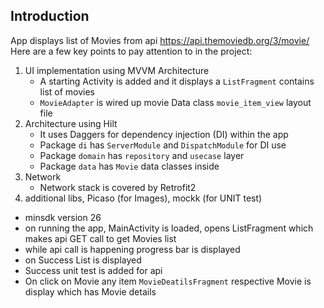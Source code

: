 ## Introduction
App displays list of Movies from api https://api.themoviedb.org/3/movie/
Here are a few key points to pay attention to in the project:
1. UI implementation using MVVM Architecture
    * A starting Activity is added and it displays a `ListFragment` contains list of movies
    * `MovieAdapter` is wired up movie Data class `movie_item_view` layout file
2. Architecture using Hilt
    * It uses Daggers for dependency injection (DI) within the app
    * Package `di` has `ServerModule` and `DispatchModule` for DI use
    * Package `domain` has `repository` and `usecase` layer
    * Package `data` has `Movie` data classes inside
3. Network
    * Network stack is covered by Retrofit2
4. additional libs, Picaso (for Images), mockk (for UNIT test)

- minsdk version 26
- on running the app, MainActivity is loaded, opens ListFragment which makes api GET call to get Movies list
- while api call is happening progress bar is displayed
- on Success List is displayed
- Success unit test is added for api
- On click on Movie any item `MovieDeatilsFragment` respective Movie is display which has Movie details

